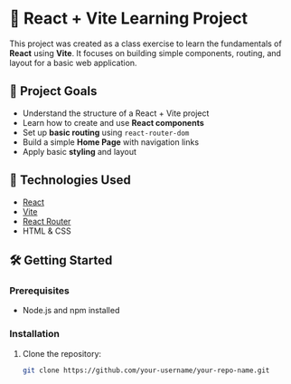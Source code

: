 # 🧠 React + Vite Learning Project

This project was created as a class exercise to learn the fundamentals of **React** using **Vite**. It focuses on building simple components, routing, and layout for a basic web application.

## 📌 Project Goals

- Understand the structure of a React + Vite project
- Learn how to create and use **React components**
- Set up **basic routing** using `react-router-dom`
- Build a simple **Home Page** with navigation links
- Apply basic **styling** and layout

## 🚀 Technologies Used

- [React](https://reactjs.org/)
- [Vite](https://vitejs.dev/)
- [React Router](https://reactrouter.com/)
- HTML & CSS

## 🛠️ Getting Started

### Prerequisites

- Node.js and npm installed

### Installation

1. Clone the repository:
   ```bash
   git clone https://github.com/your-username/your-repo-name.git
